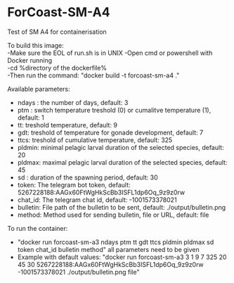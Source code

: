 # ForCoast-SM-A4

Test of SM A4 for containerisation

To build this image: <br />
-Make sure the EOL of run.sh is in UNIX
-Open cmd or powershell with Docker running <br />
-cd %directory of the dockerfile% <br />
-Then run the command: "docker build -t forcoast-sm-a4 ."

Available parameters:  <br />
- ndays : the number of days, default: 3 <br />
- ptm : switch temperature treshold (0) or cumalitve temperature (1), default: 1 <br />
- tt: treshold temperature, default: 9 <br />
- gdt: treshold of temperature for gonade development, default: 7 <br />
- ttcs: treshold of cumulative temperature, default: 325 <br />
- pldmin: minimal pelagic larval duration of the selected species, default: 20 <br />
- pldmax: maximal pelagic larval duration of the selected species, default: 45 <br />
- sd : duration of the spawning period, default: 30 <br />
- token: The telegram bot token, default: 5267228188:AAGx60FtWgHkScBb3ISFL1dp6Oq_9z9z0rw <br />
- chat_id: The telegram chat id, default: -1001573378021 <br />
- bulletin: File path of the bulletin to be sent, default: ./output/bulletin.png <br />
- method: Method used for sending bulletin, file or URL, default: file <br />

To run the container:<br />

- "docker run forcoast-sm-a3 ndays ptm tt gdt ttcs pldmin pldmax sd token chat_id bulletin method" all parameters need to be given
- Example with default values: "docker run forcoast-sm-a3 3 1 9 7 325 20 45 30 5267228188:AAGx60FtWgHkScBb3ISFL1dp6Oq_9z9z0rw  -1001573378021 ./output/bulletin.png file"
